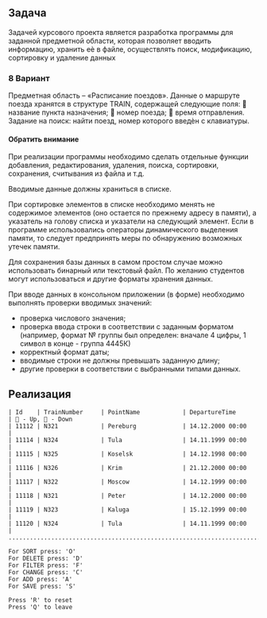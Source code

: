 ## Задача

Задачей курсового проекта является разработка программы для заданной
предметной области, которая позволяет вводить информацию, хранить еѐ в
файле, осуществлять поиск, модификацию, сортировку и удаление данных

### 8 Вариант

Предметная область – «Расписание поездов». Данные о маршруте
поезда хранятся в структуре TRAIN, содержащей следующие поля:
 название пункта назначения;
 номер поезда;
 время отправления.
Задание на поиск: найти поезд, номер которого введѐн с клавиатуры.

#### Обратить внимание

При реализации программы необходимо сделать отдельные функции добавления,
редактирования, удаления, поиска, сортировки, сохранения, считывания из
файла и т.д. 

Вводимые данные должны храниться в списке.

При сортировке элементов в списке необходимо менять не содержимое элементов (оно остается по
прежнему адресу в памяти), а указатель на голову списка и указатели на
следующий элемент. Если в программе использовались операторы
динамического выделения памяти, то следует предпринять меры по
обнаружению возможных утечек памяти.

Для сохранения базы данных в самом простом случае можно
использовать бинарный или текстовый файл. По желанию студентов могут
использоваться и другие форматы хранения данных.

При вводе данных в консольном приложении (в форме) необходимо
выполнять проверки вводимых значений:
+ проверка числового значения;
+ проверка ввода строки в соответствии с заданным форматом (например,
  формат № группы был определен: вначале 4 цифры, 1 символ в конце - группа
  4445К)
+ корректный формат даты;
+ вводимые строки не должны превышать заданную длину;
+ другие проверки в соответствии с выбранными типами данных.

## Реализация
```
| Id    | TrainNumber     | PointName            | DepartureTime        | 🔼 - Up, 🔽 - Down
| 11112 | N321            | Pereburg             | 14.12.2000 00:00     |
| 11114 | N324            | Tula                 | 14.11.1999 00:00     |
| 11115 | N325            | Koselsk              | 14.12.1998 00:00     |
| 11116 | N326            | Krim                 | 21.12.2000 00:00     |
| 11117 | N322            | Moscow               | 14.12.1999 00:00     |
| 11118 | N321            | Peter                | 14.12.2000 00:00     |
| 11119 | N323            | Kaluga               | 15.12.1999 00:00     |
| 11120 | N324            | Tula                 | 14.11.1999 00:00     |
.........................................................................

For SORT press: 'O'
For DELETE press: 'D'
For FILTER press: 'F'
For CHANGE press: 'C'
For ADD press: 'A'
For SAVE press: 'S'

Press 'R' to reset
Press 'Q' to leave
```


